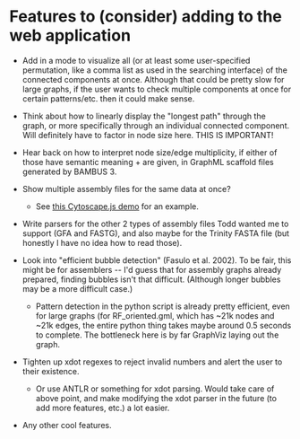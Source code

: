 # Features to (consider) adding to the web application

* Add in a mode to visualize all (or at least
  some user-specified permutation, like a comma list as used in the
  searching interface) of the connected components at once.
  Although that could be pretty slow for large graphs, if the user
  wants to check multiple components at once for certain patterns/etc.
  then it could make sense.

* Think about how to linearly display the "longest path" through the graph,
or more specifically through an individual connected component. Will
definitely have to factor in node size here. THIS IS IMPORTANT!

* Hear back on how to interpret node size/edge multiplicity, if either of
  those have semantic meaning + are given, in GraphML scaffold files
  generated by BAMBUS 3.

* Show multiple assembly files for the same data at once?
    * See [this Cytoscape.js demo](http://js.cytoscape.org/demos/310dca83ba6970812dd0/) for an example.

* Write parsers for the other 2 types of assembly files Todd wanted me to
support (GFA and FASTG), and also maybe for the Trinity FASTA file
(but honestly I have no idea how to read those).

* Look into "efficient bubble detection" (Fasulo et al. 2002). To be fair,
this might be for assemblers -- I'd guess that for assembly graphs already
prepared, finding bubbles isn't that difficult. (Although longer bubbles
may be a more difficult case.)
	* Pattern detection in the python script is already pretty
	 efficient, even for large graphs (for RF_oriented.gml, which has
	 ~21k nodes and ~21k edges, the entire python thing takes maybe
	 around 0.5 seconds to complete. The bottleneck here is by far
	 GraphViz laying out the graph.

* Tighten up xdot regexes to reject invalid numbers and alert the user to
their existence.
    * Or use ANTLR or something for xdot parsing. Would take care of
      above point, and make modifying the xdot parser in the future (to add
      more features, etc.) a lot easier.

* Any other cool features.
